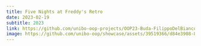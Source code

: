 ```yaml
---
title: Five Nights at Freddy's Retro
date: 2023-02-19
subtitle: 2023
link: https://github.com/unibo-oop-projects/OOP23-Buda-FilippoDelBianco-Ponseggi-Sancisi-retro/blob/8b6007769c9aa6e567c358263f72dd1c973ff8bd/fnaf-retro-all.jar
image: https://github.com/unibo-oop/showcase/assets/39519366/d84e3908-838b-46c2-a34b-a1ded5c0cc10
---
```

